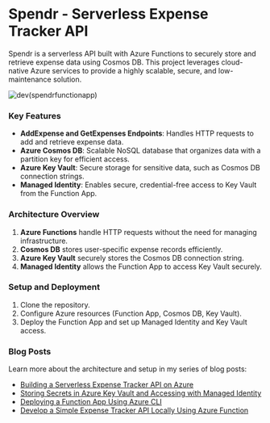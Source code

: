 Spendr - Serverless Expense Tracker API
=======================================

Spendr is a serverless API built with Azure Functions to securely store and retrieve expense data using Cosmos DB. This project leverages cloud-native Azure services to provide a highly scalable, secure, and low-maintenance solution.

![dev(spendrfunctionapp)](https://github.com/user-attachments/assets/ac99988d-8d36-4865-b960-714183d2c728)

### **Key Features**

-   **AddExpense and GetExpenses Endpoints**: Handles HTTP requests to add and retrieve expense data.
-   **Azure Cosmos DB**: Scalable NoSQL database that organizes data with a partition key for efficient access.
-   **Azure Key Vault**: Secure storage for sensitive data, such as Cosmos DB connection strings.
-   **Managed Identity**: Enables secure, credential-free access to Key Vault from the Function App.

### **Architecture Overview**

1.  **Azure Functions** handle HTTP requests without the need for managing infrastructure.
2.  **Cosmos DB** stores user-specific expense records efficiently.
3.  **Azure Key Vault** securely stores the Cosmos DB connection string.
4.  **Managed Identity** allows the Function App to access Key Vault securely.

### **Setup and Deployment**

1.  Clone the repository.
2.  Configure Azure resources (Function App, Cosmos DB, Key Vault).
3.  Deploy the Function App and set up Managed Identity and Key Vault access.

### **Blog Posts**

Learn more about the architecture and setup in my series of blog posts:

-   [Building a Serverless Expense Tracker API on Azure](https://freemancodz.hashnode.dev/building-a-serverless-expense-tracker-api-on-azure)
-   [Storing Secrets in Azure Key Vault and Accessing with Managed Identity](https://freemancodz.hashnode.dev/storing-secrets-in-azure-key-vault-and-accessing-with-managed-identity)
-   [Deploying a Function App Using Azure CLI](https://freemancodz.hashnode.dev/deploying-a-function-app-using-azure-cli)
-   [Develop a Simple Expense Tracker API Locally Using Azure Function](https://hashnode.com/65a5d7dade4071414555f079/dashboard/posts#:~:text=Develop%20a%20Simple%20Expense%20Tracker%20API%20Locally%20Using%20Azure%20Function)
